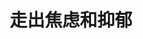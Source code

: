 ---
title: 走出焦虑和抑郁
tags: [孤独, Austim, Aspie, 孤独症]
color: success
description: 那个拖了1年的抑郁对策文
external_url: http://mp.weixin.qq.com/s?__biz=MzIyMzgyMjY5NQ==&amp;mid=2247484060&amp;idx=1&amp;sn=a69f81e2f505c8872291079d843a0eb0&amp;chksm=e8191494df6e9d824f722042e723b133df45f4059757062b94ba665a143c7734d2a37e23ca1b&amp;scene=27#wechat_redirect
---